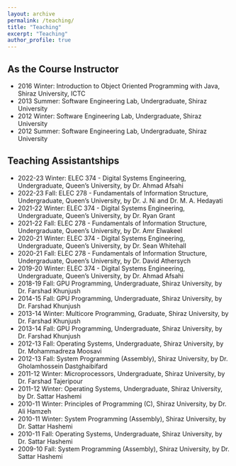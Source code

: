 ```yaml
---
layout: archive
permalink: /teaching/
title: "Teaching"
excerpt: "Teaching"
author_profile: true
---
```


## As the Course Instructor

- 2016 Winter: Introduction to Object Oriented Programming with Java, Shiraz University, ICTC
- 2013 Summer: Software Engineering Lab, Undergraduate, Shiraz University
- 2012 Winter: Software Engineering Lab, Undergraduate, Shiraz University
- 2012 Summer: Software Engineering Lab, Undergraduate, Shiraz University

## Teaching Assistantships

- 2022-23 Winter: ELEC 374 - Digital Systems Engineering, Undergraduate, Queen’s University, by Dr. Ahmad Afsahi
- 2022-23 Fall: ELEC 278 - Fundamentals of Information Structure, Undergraduate, Queen’s University, by Dr. J. Ni and Dr. M. A. Hedayati
- 2021-22 Winter: ELEC 374 - Digital Systems Engineering, Undergraduate, Queen’s University, by Dr. Ryan Grant
- 2021-22 Fall: ELEC 278 - Fundamentals of Information Structure, Undergraduate, Queen’s University, by Dr. Amr Elwakeel
- 2020-21 Winter: ELEC 374 - Digital Systems Engineering, Undergraduate, Queen’s University, by Dr. Sean Whitehall
- 2020-21 Fall: ELEC 278 - Fundamentals of Information Structure, Undergraduate, Queen’s University, by Dr. David Athersych 
- 2019-20 Winter: ELEC 374 - Digital Systems Engineering, Undergraduate, Queen’s University, by Dr. Ahmad Afsahi
- 2018-19 Fall: GPU Programming, Undergraduate, Shiraz University, by Dr. Farshad Khunjush
- 2014-15 Fall: GPU Programming, Undergraduate, Shiraz University, by Dr. Farshad Khunjush
- 2013-14 Winter: Multicore Programming, Graduate, Shiraz University, by Dr. Farshad Khunjush
- 2013-14 Fall: GPU Programming, Undergraduate, Shiraz University, by Dr. Farshad Khunjush
- 2012-13 Fall: Operating Systems, Undergraduate, Shiraz University, by Dr. Mohammadreza Moosavi
- 2012-13 Fall: System Programming (Assembly), Shiraz University, by Dr. Gholamhossein Dastghaibifard
- 2011-12 Winter: Microprocessors, Undergraduate, Shiraz University, by Dr. Farshad Tajeripour
- 2011-12 Winter: Operating Systems, Undergraduate, Shiraz University, by Dr. Sattar Hashemi
- 2010-11 Winter: Principles of Programming (C), Shiraz University, by Dr. Ali Hamzeh
- 2010-11 Winter: System Programming (Assembly), Shiraz University, by Dr. Sattar Hashemi 
- 2010-11 Fall: Operating Systems, Undergraduate, Shiraz University, by Dr. Sattar Hashemi
- 2009-10 Fall: System Programming (Assembly), Shiraz University, by Dr. Sattar Hashemi 
